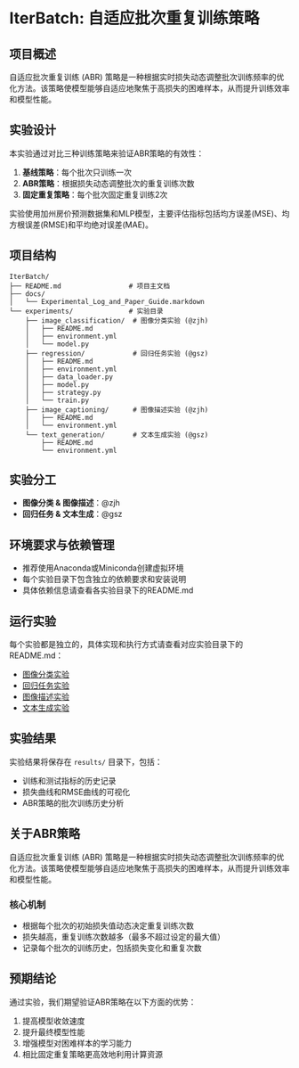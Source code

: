 # IterBatch: 自适应批次重复训练策略

## 项目概述
自适应批次重复训练 (ABR) 策略是一种根据实时损失动态调整批次训练频率的优化方法。该策略使模型能够自适应地聚焦于高损失的困难样本，从而提升训练效率和模型性能。

## 实验设计
本实验通过对比三种训练策略来验证ABR策略的有效性：
1. **基线策略**：每个批次只训练一次
2. **ABR策略**：根据损失动态调整批次的重复训练次数
3. **固定重复策略**：每个批次固定重复训练2次

实验使用加州房价预测数据集和MLP模型，主要评估指标包括均方误差(MSE)、均方根误差(RMSE)和平均绝对误差(MAE)。

## 项目结构
```
IterBatch/
├── README.md                 # 项目主文档
├── docs/
│   └── Experimental_Log_and_Paper_Guide.markdown
└── experiments/              # 实验目录
    ├── image_classification/  # 图像分类实验 (@zjh)
    │   ├── README.md
    │   ├── environment.yml
    │   └── model.py
    ├── regression/            # 回归任务实验 (@gsz)
    │   ├── README.md
    │   ├── environment.yml
    │   ├── data_loader.py
    │   ├── model.py
    │   ├── strategy.py
    │   └── train.py
    ├── image_captioning/      # 图像描述实验 (@zjh)
    │   ├── README.md
    │   └── environment.yml
    └── text_generation/       # 文本生成实验 (@gsz)
        ├── README.md
        └── environment.yml
```

## 实验分工
- **图像分类 & 图像描述**：@zjh
- **回归任务 & 文本生成**：@gsz

## 环境要求与依赖管理
- 推荐使用Anaconda或Miniconda创建虚拟环境
- 每个实验目录下包含独立的依赖要求和安装说明
- 具体依赖信息请查看各实验目录下的README.md

## 运行实验
每个实验都是独立的，具体实现和执行方式请查看对应实验目录下的README.md：
- [图像分类实验](experiments/image_classification/README.md)
- [回归任务实验](experiments/regression/README.md)
- [图像描述实验](experiments/image_captioning/README.md)
- [文本生成实验](experiments/text_generation/README.md)

## 实验结果
实验结果将保存在 `results/` 目录下，包括：
- 训练和测试指标的历史记录
- 损失曲线和RMSE曲线的可视化
- ABR策略的批次训练历史分析

## 关于ABR策略
自适应批次重复训练 (ABR) 策略是一种根据实时损失动态调整批次训练频率的优化方法。该策略使模型能够自适应地聚焦于高损失的困难样本，从而提升训练效率和模型性能。

### 核心机制
- 根据每个批次的初始损失值动态决定重复训练次数
- 损失越高，重复训练次数越多（最多不超过设定的最大值）
- 记录每个批次的训练历史，包括损失变化和重复次数

## 预期结论
通过实验，我们期望验证ABR策略在以下方面的优势：
1. 提高模型收敛速度
2. 提升最终模型性能
3. 增强模型对困难样本的学习能力
4. 相比固定重复策略更高效地利用计算资源
